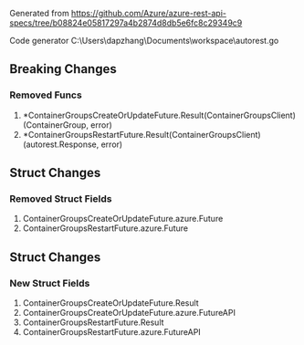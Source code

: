 Generated from https://github.com/Azure/azure-rest-api-specs/tree/b08824e05817297a4b2874d8db5e6fc8c29349c9

Code generator C:\Users\dapzhang\Documents\workspace\autorest.go

## Breaking Changes

### Removed Funcs

1. *ContainerGroupsCreateOrUpdateFuture.Result(ContainerGroupsClient) (ContainerGroup, error)
1. *ContainerGroupsRestartFuture.Result(ContainerGroupsClient) (autorest.Response, error)

## Struct Changes

### Removed Struct Fields

1. ContainerGroupsCreateOrUpdateFuture.azure.Future
1. ContainerGroupsRestartFuture.azure.Future

## Struct Changes

### New Struct Fields

1. ContainerGroupsCreateOrUpdateFuture.Result
1. ContainerGroupsCreateOrUpdateFuture.azure.FutureAPI
1. ContainerGroupsRestartFuture.Result
1. ContainerGroupsRestartFuture.azure.FutureAPI
